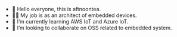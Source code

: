 - 👋 Hello everyone, this is aftnoontea.
- 👨‍⚕️ My job is as an architect of embedded devices.
- 🌱 I’m currently learning AWS IoT and Azure IoT.
- 💞️ I’m looking to collaborate on OSS related to embedded system.

<!---
aftnoontea/aftnoontea is a ✨ special ✨ repository because its `README.md` (this file) appears on your GitHub profile.
You can click the Preview link to take a look at your changes.
--->
